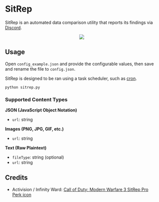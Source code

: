 # SitRep

SitRep is an automated data comparison utility that reports its findings via [Discord](https://discord.com/).

<p align="center">
    <img src="https://i.imgur.com/QFJdCoE.png" draggable="false">
</p>

## Usage

Open `config_example.json` and provide the configurable values, then save and rename the file to `config.json`.

SitRep is designed to be ran using a task scheduler, such as [cron](https://crontab.guru/).

```
python sitrep.py
```

### Supported Content Types

**JSON (JavaScript Object Notation)**

-   `url`: string

**Images (PNG, JPG, GIF, etc.)**

-   `url`: string

**Text (Raw Plaintext)**

-   `fileType`: string (optional)
-   `url`: string

## Credits

-   Activision / Infinity Ward: [Call of Duty: Modern Warfare 3 SitRep Pro Perk icon](https://callofduty.fandom.com/wiki/SitRep)
